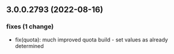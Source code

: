 ## 3.0.0.2793 (2022-08-16)

### fixes (1 change)

- fix(quota): much improved quota build - set values as already determined
